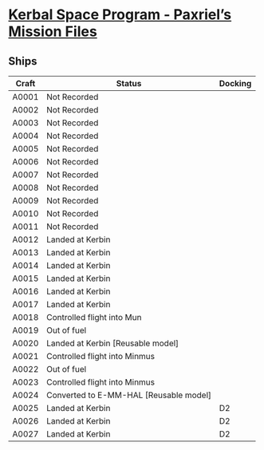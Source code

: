 # [Kerbal Space Program - Paxriel’s Mission Files](../)

## Ships

| Craft | Status | Docking |
|-------|--------|---------|
| A0001 | Not Recorded | |
| A0002 | Not Recorded | |
| A0003 | Not Recorded | |
| A0004 | Not Recorded | |
| A0005 | Not Recorded | |
| A0006 | Not Recorded | |
| A0007 | Not Recorded | |
| A0008 | Not Recorded | |
| A0009 | Not Recorded | |
| A0010 | Not Recorded | |
| A0011 | Not Recorded | |
| A0012 | Landed at Kerbin | |
| A0013 | Landed at Kerbin | |
| A0014 | Landed at Kerbin | |
| A0015 | Landed at Kerbin | |
| A0016 | Landed at Kerbin | |
| A0017 | Landed at Kerbin | |
| A0018 | Controlled flight into Mun | |
| A0019 | Out of fuel | |
| A0020 | Landed at Kerbin \[Reusable model\] | |
| A0021 | Controlled flight into Minmus | |
| A0022 | Out of fuel | |
| A0023 | Controlled flight into Minmus | |
| A0024 | Converted to E-MM-HAL \[Reusable model\] | |
| A0025 | Landed at Kerbin | D2 |
| A0026 | Landed at Kerbin | D2 |
| A0027 | Landed at Kerbin | D2 |
